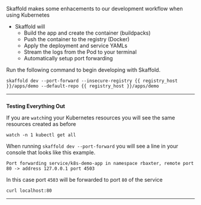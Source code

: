 
Skaffold makes some enhacements to our development workflow when using Kubernetes
* Skaffold will
    *   Build the app and create the container (buildpacks)
    *   Push the container to the registry (Docker)
    *   Apply the deployment and service YAMLs
    *   Stream the logs from the Pod to your terminal
    *   Automatically setup port forwarding

Run the following command to begin developing with Skaffold.
```execute-1
skaffold dev --port-forward --insecure-registry {{ registry_host }}/apps/demo --default-repo {{ registry_host }}/apps/demo
```

---

### 
**Testing Everything Out**

If you are `watch`ing your Kubernetes resources you will see the same resources created as before
```execute-2
watch -n 1 kubectl get all
```

When running `skaffold dev --port-forward` you will see a line in your console that looks like this example.

```
Port forwarding service/k8s-demo-app in namespace rbaxter, remote port 80 -> address 127.0.0.1 port 4503

```

In this case port `4503` will be forwarded to port `80` of the service

```execute-2
curl localhost:80
```

---
